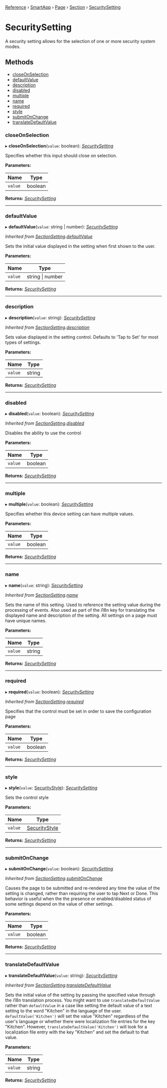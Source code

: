 [Reference](../README.md) › [SmartApp](_smart_app_d_.smartapp.md) › [Page](_pages_page_d_.page.md) › [Section](_pages_section_d_.section.md) ›  [SecuritySetting](_pages_security_setting_d_.securitysetting.md)

# SecuritySetting

A security setting allows for the selection of one or more security system modes.

## Methods

* [closeOnSelection](_pages_security_setting_d_.securitysetting.md#closeonselection)
* [defaultValue](_pages_security_setting_d_.securitysetting.md#defaultvalue)
* [description](_pages_security_setting_d_.securitysetting.md#description)
* [disabled](_pages_security_setting_d_.securitysetting.md#disabled)
* [multiple](_pages_security_setting_d_.securitysetting.md#multiple)
* [name](_pages_security_setting_d_.securitysetting.md#name)
* [required](_pages_security_setting_d_.securitysetting.md#required)
* [style](_pages_security_setting_d_.securitysetting.md#style)
* [submitOnChange](_pages_security_setting_d_.securitysetting.md#submitonchange)
* [translateDefaultValue](_pages_security_setting_d_.securitysetting.md#translatedefaultvalue)


###  closeOnSelection

▸ **closeOnSelection**(`value`: boolean): *[SecuritySetting](_pages_security_setting_d_.securitysetting.md)*

Specifies whether this input should close on selection.

**Parameters:**

Name | Type |
------ | ------ |
`value` | boolean |

**Returns:** *[SecuritySetting](_pages_security_setting_d_.securitysetting.md)*

___

###  defaultValue

▸ **defaultValue**(`value`: string | number): *[SecuritySetting](_pages_security_setting_d_.securitysetting.md)*

*Inherited from [SectionSetting](_pages_section_setting_d_.sectionsetting.md).[defaultValue](_pages_section_setting_d_.sectionsetting.md#defaultvalue)*

Sets the initial value displayed in the setting when first shown to the user.

**Parameters:**

Name | Type |
------ | ------ |
`value` | string &#124; number |

**Returns:** *[SecuritySetting](_pages_security_setting_d_.securitysetting.md)*

___

###  description

▸ **description**(`value`: string): *[SecuritySetting](_pages_security_setting_d_.securitysetting.md)*

*Inherited from [SectionSetting](_pages_section_setting_d_.sectionsetting.md).[description](_pages_section_setting_d_.sectionsetting.md#description)*

Sets value displayed in the setting control. Defaults to 'Tap to Set' for most types of settings.

**Parameters:**

Name | Type |
------ | ------ |
`value` | string |

**Returns:** *[SecuritySetting](_pages_security_setting_d_.securitysetting.md)*

___

###  disabled

▸ **disabled**(`value`: boolean): *[SecuritySetting](_pages_security_setting_d_.securitysetting.md)*

*Inherited from [SectionSetting](_pages_section_setting_d_.sectionsetting.md).[disabled](_pages_section_setting_d_.sectionsetting.md#disabled)*

Disables the ability to use the control

**Parameters:**

Name | Type |
------ | ------ |
`value` | boolean |

**Returns:** *[SecuritySetting](_pages_security_setting_d_.securitysetting.md)*

___

###  multiple

▸ **multiple**(`value`: boolean): *[SecuritySetting](_pages_security_setting_d_.securitysetting.md)*

Specifies whether this device setting can have multiple values.

**Parameters:**

Name | Type |
------ | ------ |
`value` | boolean |

**Returns:** *[SecuritySetting](_pages_security_setting_d_.securitysetting.md)*

___

###  name

▸ **name**(`value`: string): *[SecuritySetting](_pages_security_setting_d_.securitysetting.md)*

*Inherited from [SectionSetting](_pages_section_setting_d_.sectionsetting.md).[name](_pages_section_setting_d_.sectionsetting.md#name)*

Sets the name of this setting. Used to reference the setting value during the processing of events. Also
used as part of the i18n key for translating the displayed name and description of the setting. All settings
on a page must have unique names.

**Parameters:**

Name | Type |
------ | ------ |
`value` | string |

**Returns:** *[SecuritySetting](_pages_security_setting_d_.securitysetting.md)*

___

###  required

▸ **required**(`value`: boolean): *[SecuritySetting](_pages_security_setting_d_.securitysetting.md)*

*Inherited from [SectionSetting](_pages_section_setting_d_.sectionsetting.md).[required](_pages_section_setting_d_.sectionsetting.md#required)*

Specifies that the control must be set in order to save the configuration page

**Parameters:**

Name | Type |
------ | ------ |
`value` | boolean |

**Returns:** *[SecuritySetting](_pages_security_setting_d_.securitysetting.md)*

___

###  style

▸ **style**(`value`: [SecurityStyle](../enums/_pages_security_setting_d_.securitystyle.md)): *[SecuritySetting](_pages_security_setting_d_.securitysetting.md)*

Sets the control style

**Parameters:**

Name | Type |
------ | ------ |
`value` | [SecurityStyle](../enums/_pages_security_setting_d_.securitystyle.md) |

**Returns:** *[SecuritySetting](_pages_security_setting_d_.securitysetting.md)*

___

###  submitOnChange

▸ **submitOnChange**(`value`: boolean): *[SecuritySetting](_pages_security_setting_d_.securitysetting.md)*

*Inherited from [SectionSetting](_pages_section_setting_d_.sectionsetting.md).[submitOnChange](_pages_section_setting_d_.sectionsetting.md#submitonchange)*

Causes the page to be submitted and re-rendered any time the value of the setting is changed, rather than
requiring the user to tap Next or Done. This behavior is useful when the the presence or enabled/disabled
status of some settings depend on the value of other settings.

**Parameters:**

Name | Type |
------ | ------ |
`value` | boolean |

**Returns:** *[SecuritySetting](_pages_security_setting_d_.securitysetting.md)*

___

###  translateDefaultValue

▸ **translateDefaultValue**(`value`: string): *[SecuritySetting](_pages_security_setting_d_.securitysetting.md)*

*Inherited from [SectionSetting](_pages_section_setting_d_.sectionsetting.md).[translateDefaultValue](_pages_section_setting_d_.sectionsetting.md#translatedefaultvalue)*

Sets the initial value of the setting by passing the specified value through the i18n translation process.
You might want to use `translatedDefaultValue` rather than `defaultValue` in a case like setting the
default value of a text setting to the word "Kitchen" in the language of the user. `defaultValue('Kitchen')`
will set the value "Kitchen" regardless of the user's language or whether there were localization file entries
for the key "Kitchen". However, `translateDefaultValue('Kitchen')` will look for a localization file entry
with the key "Kitchen" and set the default to that value.

**Parameters:**

Name | Type |
------ | ------ |
`value` | string |

**Returns:** *[SecuritySetting](_pages_security_setting_d_.securitysetting.md)*

